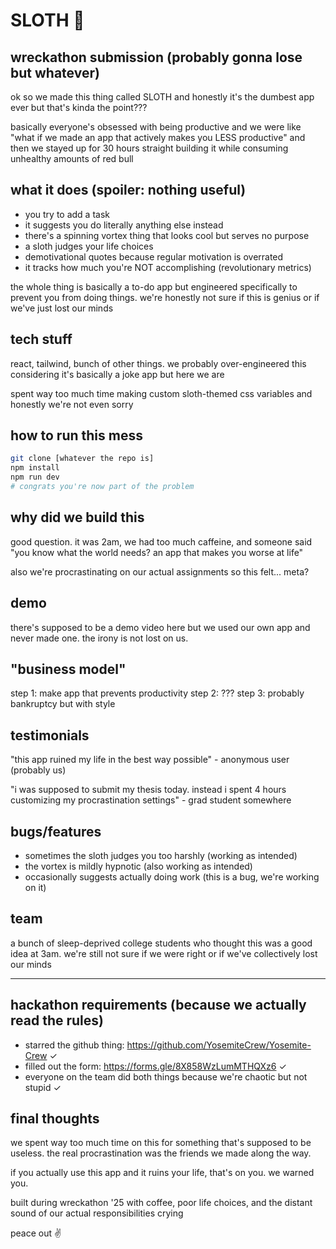 # SLOTH 🦥

## wreckathon submission (probably gonna lose but whatever)

ok so we made this thing called SLOTH and honestly it's the dumbest app ever but that's kinda the point???

basically everyone's obsessed with being productive and we were like "what if we made an app that actively makes you LESS productive" and then we stayed up for 30 hours straight building it while consuming unhealthy amounts of red bull

## what it does (spoiler: nothing useful)

- you try to add a task
- it suggests you do literally anything else instead
- there's a spinning vortex thing that looks cool but serves no purpose
- a sloth judges your life choices
- demotivational quotes because regular motivation is overrated
- it tracks how much you're NOT accomplishing (revolutionary metrics)

the whole thing is basically a to-do app but engineered specifically to prevent you from doing things. we're honestly not sure if this is genius or if we've just lost our minds

## tech stuff

react, tailwind, bunch of other things. we probably over-engineered this considering it's basically a joke app but here we are

spent way too much time making custom sloth-themed css variables and honestly we're not even sorry

## how to run this mess

```bash
git clone [whatever the repo is]
npm install
npm run dev
# congrats you're now part of the problem
```

## why did we build this

good question. it was 2am, we had too much caffeine, and someone said "you know what the world needs? an app that makes you worse at life"

also we're procrastinating on our actual assignments so this felt... meta?

## demo

there's supposed to be a demo video here but we used our own app and never made one. the irony is not lost on us.

## "business model"

step 1: make app that prevents productivity
step 2: ???
step 3: probably bankruptcy but with style

## testimonials

"this app ruined my life in the best way possible" - anonymous user (probably us)

"i was supposed to submit my thesis today. instead i spent 4 hours customizing my procrastination settings" - grad student somewhere

## bugs/features

- sometimes the sloth judges you too harshly (working as intended)
- the vortex is mildly hypnotic (also working as intended)
- occasionally suggests actually doing work (this is a bug, we're working on it)

## team

a bunch of sleep-deprived college students who thought this was a good idea at 3am. we're still not sure if we were right or if we've collectively lost our minds

---

## hackathon requirements (because we actually read the rules)

- starred the github thing: https://github.com/YosemiteCrew/Yosemite-Crew ✓
- filled out the form: https://forms.gle/8X858WzLumMTHQXz6 ✓  
- everyone on the team did both things because we're chaotic but not stupid ✓

## final thoughts

we spent way too much time on this for something that's supposed to be useless. the real procrastination was the friends we made along the way.

if you actually use this app and it ruins your life, that's on you. we warned you.

built during wreckathon '25 with coffee, poor life choices, and the distant sound of our actual responsibilities crying

peace out ✌️
